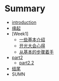 # Summary

* [introduction](README.md)
* [缘起](begin.md)
* [Week1]
   * [一些基本介绍](part1/一些基本介绍.md)
   * [开光大会心得](part1/开光大会心得.md)
   * [从基本的步骤着手](./source/从基本的步骤着手)
* [part2](./source/part2/introduction)
   * [part2.2](./source/part2/1.md)
* [结尾](./source/end.md)
* SUMN

